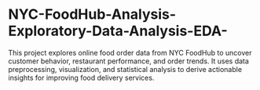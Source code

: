 # NYC-FoodHub-Analysis-Exploratory-Data-Analysis-EDA-
This project explores online food order data from NYC FoodHub to uncover customer behavior, restaurant performance, and order trends. It uses data preprocessing, visualization, and statistical analysis to derive actionable insights for improving food delivery services.
